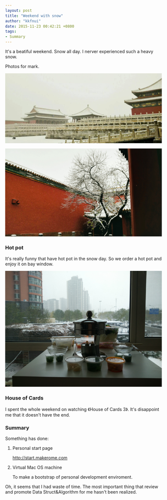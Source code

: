 ```yaml
---
layout: post
title: "Weekend with snow"
author: "kkfnui"
date: 2015-11-23 00:42:21 +0800
tags:
- Summary
---
```


It's a beatiful weekend. Snow all day. I nerver experienced such a heavy snow.

Photos for mark.

![](/media/14482109984907.jpg)

![](/media/14482109275953.jpg)


### Hot pot

It's really funny that have hot pot in the snow day. So we order a hot pot and enjoy it on bay window.

![](/media/14482110162029.jpg)

### House of Cards

I spent the whole weekend on watching 《House of Cards 3》. It's disappoint me that it doesn't have the end.

### Summary

Something has done:

1. Personal start page
	
	http://start.makerome.com
	
2. Virtual Mac OS machine

	To make a bootstrap of personal development enviroment.

Oh, it seems that I had waste of time. The most important thing that review and promote Data Struct&Algorithm for me hasn't been realized. 


